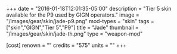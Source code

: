 +++
date = "2016-01-18T12:01:35-05:00"
description = "Tier 5 skin available for the P9 used by GIGN operators."
image = "/images/gear/skin/jade-p9.png"
mod-types = "skin"
tags = ["skin","GIGN","Tier 5","P9"]
title = "Jade"
thumbnail = "/images/gear/skin/jade-th.png"
type = "weapon-mod"

[cost]
  renown = ""
  credits = "575"
  units = ""
+++
